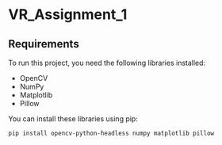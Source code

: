 # VR_Assignment_1

## Requirements

To run this project, you need the following libraries installed:

- OpenCV
- NumPy
- Matplotlib
- Pillow

You can install these libraries using pip:

```sh
pip install opencv-python-headless numpy matplotlib pillow